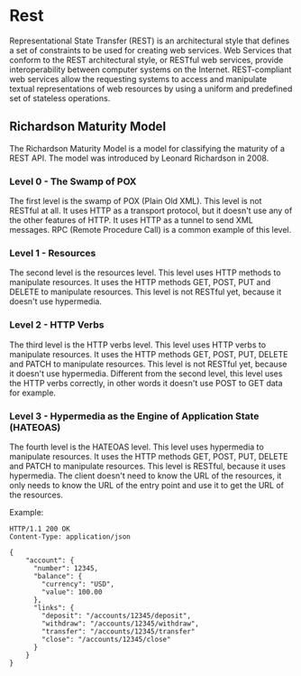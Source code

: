 # Rest

Representational State Transfer (REST) is an architectural style that defines a set of constraints to be used for creating web services. Web Services that conform to the REST architectural style, or RESTful web services, provide interoperability between computer systems on the Internet. REST-compliant web services allow the requesting systems to access and manipulate textual representations of web resources by using a uniform and predefined set of stateless operations.

## Richardson Maturity Model

The Richardson Maturity Model is a model for classifying the maturity of a REST API. The model was introduced by Leonard Richardson in 2008.

### Level 0 - The Swamp of POX

The first level is the swamp of POX (Plain Old XML). This level is not RESTful at all. It uses HTTP as a transport protocol, but it doesn't use any of the other features of HTTP. It uses HTTP as a tunnel to send XML messages. RPC (Remote Procedure Call) is a common example of this level.

### Level 1 - Resources

The second level is the resources level. This level uses HTTP methods to manipulate resources. It uses the HTTP methods GET, POST, PUT and DELETE to manipulate resources. This level is not RESTful yet, because it doesn't use hypermedia.

### Level 2 - HTTP Verbs

The third level is the HTTP verbs level. This level uses HTTP verbs to manipulate resources. It uses the HTTP methods GET, POST, PUT, DELETE and PATCH to manipulate resources. This level is not RESTful yet, because it doesn't use hypermedia. Different from the second level, this level uses the HTTP verbs correctly, in other words it doesn't use POST to GET data for example.

### Level 3 - Hypermedia as the Engine of Application State (HATEOAS)

The fourth level is the HATEOAS level. This level uses hypermedia to manipulate resources. It uses the HTTP methods GET, POST, PUT, DELETE and PATCH to manipulate resources. This level is RESTful, because it uses hypermedia. The client doesn't need to know the URL of the resources, it only needs to know the URL of the entry point and use it to get the URL of the resources.

Example:
```
HTTP/1.1 200 OK
Content-Type: application/json

{
    "account": {
      "number": 12345,
      "balance": {
        "currency": "USD",
        "value": 100.00
      },
      "links": {
        "deposit": "/accounts/12345/deposit",
        "withdraw": "/accounts/12345/withdraw",
        "transfer": "/accounts/12345/transfer"
        "close": "/accounts/12345/close"
      }
    }
}
```
